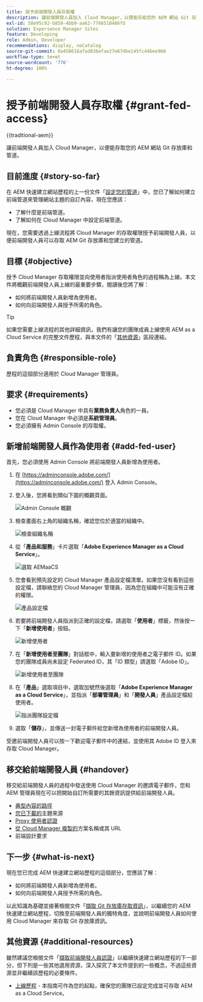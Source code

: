 ```yaml
---
title: 授予前端開發人員存取權
description: 讓前端開發人員加入 Cloud Manager，以便能存取您的 AEM 網站 Git 存放庫和管道。
exl-id: 58e95c92-b859-4bb9-aa62-7766510486fd
solution: Experience Manager Sites
feature: Developing
role: Admin, Developer
recommendations: display, noCatalog
source-git-commit: 0a458616afad836efae27e67dbe145fc44bee968
workflow-type: tm+mt
source-wordcount: '776'
ht-degree: 100%

---
```



# 授予前端開發人員存取權 {#grant-fed-access}

{{traditional-aem}}

讓前端開發人員加入 Cloud Manager，以便能存取您的 AEM 網站 Git 存放庫和管道。

## 目前進度 {#story-so-far}

在 AEM 快速建立網站歷程的上一份文件「[設定您的管道](pipeline-setup.md)」中，您已了解如何建立前端管道來管理網站主題的自訂內容，現在您應該：

* 了解什麼是前端管道。
* 了解如何在 Cloud Manager 中設定前端管道。

現在，您需要透過上線流程將 Cloud Manager 的存取權限授予前端開發人員，以便前端開發人員可以存取 AEM Git 存放庫和您建立的管道。

## 目標 {#objective}

授予 Cloud Manager 存取權限並向使用者指派使用者角色的過程稱為上線。本文件將概觀前端開發人員上線的最重要步驟，閱讀後您將了解：

* 如何將前端開發人員新增為使用者。
* 如何向前端開發人員授予所需的角色。

>[!TIP]
>
>如果您需要上線流程的其他詳細資訊，我們有讓您的團隊成員上線使用 AEM as a Cloud Service 的完整文件歷程，與本文件的「[其他資源](#additional-resources)」區段連結。

## 負責角色 {#responsible-role}

歷程的這個部分適用於 Cloud Manager 管理員。

## 要求 {#requirements}

* 您必須是 Cloud Manager 中具有&#x200B;**業務負責人**&#x200B;角色的一員。
* 您在 Cloud Manager 中必須是&#x200B;**系統管理員**。
* 您必須擁有 Admin Console 的存取權。

## 新增前端開發人員作為使用者 {#add-fed-user}

首先，您必須使用 Admin Console 將前端開發人員新增為使用者。

1. 在 [https://adminconsole.adobe.com/](https://adminconsole.adobe.com/) 登入 Admin Console。

1. 登入後，您將看到類似下圖的概觀頁面。

   ![Admin Console 概觀](assets/admin-console.png)

1. 檢查畫面右上角的組織名稱，確認您位於適當的組織中。

   ![檢查組織名稱](assets/correct-org.png)

1. 從「**產品和服務**」卡片選取「**Adobe Experience Manager as a Cloud Service**」。

   ![選取 AEMaaCS](assets/select-aemaacs.png)

1. 您會看到預先設定的 Cloud Manager 產品設定檔清單。如果您沒有看到這些設定檔，請聯絡您的 Cloud Manager 管理員，因為您在組織中可能沒有正確的權限。

   ![產品設定檔](assets/product-profiles.png)

1. 若要將前端開發人員指派到正確的設定檔，請選取「**使用者**」標籤，然後按一下「**新增使用者**」按鈕。

   ![新增使用者](assets/add-user.png)

1. 在「**新增使用者至團隊**」對話框中，輸入要新增的使用者之電子郵件 ID。如果您的團隊成員尚未設定 Federated ID，其「ID 類型」請選取「Adobe ID」。

   ![新增使用者至團隊](assets/add-to-team.png)

1. 在「**產品**」選取項目中，選取加號然後選取「**Adobe Experience Manager as a Cloud Service**」，並指派「**部署管理員**」和「**開發人員**」產品設定檔給使用者。

   ![指派團隊設定檔](assets/assign-team.png)

1. 選取「**儲存**」，並傳送一封電子郵件給您新增為使用者的前端開發人員。

受邀前端開發人員可以按一下歡迎電子郵件中的連結，並使用其 Adobe ID 登入來存取 Cloud Manager。

## 移交給前端開發人員 {#handover}

移交給前端開發人員的過程中發送使用 Cloud Manager 的邀請電子郵件，您和 AEM 管理員現在可以把開始自訂所需要的其餘資訊提供給前端開發人員。

* [典型內容的路徑](#example-page)
* [您已下載的](#download-theme)主題來源
* [Proxy 使用者認證](#proxy-user)
* [從 Cloud Manager 複製的](pipeline-setup.md#login)方案名稱或其 URL
* 前端設計要求

## 下一步 {#what-is-next}

現在您已完成 AEM 快速建立網站歷程的這個部分，您應該了解：

* 如何將前端開發人員新增為使用者。
* 如何向前端開發人員授予所需的角色。

以此知識為基礎並接著檢閱文件「[擷取 Git 存放庫存取資訊](retrieve-access.md)」，以繼續您的 AEM 快速建立網站歷程，切換至前端開發人員的獨特角度，並說明前端開發人員如何使用 Cloud Manager 來存取 Git 存放庫資訊。

## 其他資源 {#additional-resources}

雖然建議您檢閱文件「[擷取前端開發人員認證](retrieve-access.md)」以繼續快速建立網站歷程的下一部分，但下列是一些其他選用資源，深入探究了本文件提到的一些概念，不過這些資源並非繼續該歷程的必要條件。

* [上線歷程](/help/journey-onboarding/overview.md) - 本指南可作為您的起點，確保您的團隊已設定完成並可存取 AEM as a Cloud Service。
